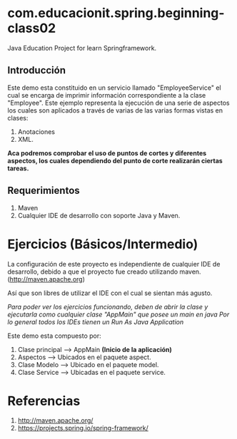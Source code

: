 # com.educacionit.spring.beginning-class02
Java Education Project for learn Springframework.



## Introducción
Este demo esta constituido en un servicio llamado "EmployeeService" el cual se encarga de
imprimir información correspondiente a la clase "Employee". Este ejemplo representa la ejecución
de una serie de aspectos los cuales son aplicados a través de varias de las varias formas
vistas en clases:

1. Anotaciones
2. XML.

**Aca podremos comprobar el uso de puntos de cortes y diferentes aspectos, los cuales dependiendo del punto de corte realizarán ciertas tareas.**



## Requerimientos
1. Maven
2. Cualquier IDE de desarrollo con soporte Java y Maven.



Ejercicios (Básicos/Intermedio)
==========

La configuración de este proyecto es independiente de cualquier IDE de desarrollo, debido a que el proyecto
fue creado utilizando maven. (http://maven.apache.org)

Así que son libres de utilizar el IDE con el cual se sientan más agusto.

*Para poder ver los ejercicios funcionando, deben de abrir la clase y ejecutarla como cualquier clase "AppMain" que posee un main en java*
*Por lo general todos los IDEs tienen un Run As Java Application*

Este demo esta compuesto por:

1. Clase principal --> AppMain **(Inicio de la aplicación)**
2. Aspectos      --> Ubicados en el paquete aspect.
3. Clase Modelo  --> Ubicado en el paquete model.
4. Clase Service --> Ubicadas en el paquete service.



Referencias
===========

1. http://maven.apache.org/
2. https://projects.spring.io/spring-framework/